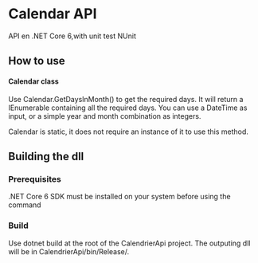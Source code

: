 
# Calendar API

API en .NET Core 6,with unit test NUnit
## How to use
#### Calendar class

Use Calendar.GetDaysInMonth() to get the required days. It will return a IEnumerable<DateTime> containing all the required days. You can use a DateTime as input, or a simple year and month combination as integers.

Calendar is static, it does not require an instance of it to use this method.

## Building the dll
### Prerequisites
.NET Core 6 SDK must be installed on your system before using the command
### Build
Use dotnet build at the root of the CalendrierApi project. The outputing dll will be in CalendrierApi/bin/Release/.
